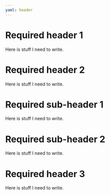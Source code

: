 ```yaml
---
yaml: header
---
```

# Required header 1

Here is stuff I need to write.

# Required header 2

Here is stuff I need to write.

# Required sub-header 1

Here is stuff I need to write.

# Required sub-header 2

Here is stuff I need to write.

# Required header 3

Here is stuff I need to write.
